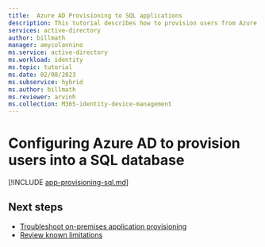 ```yaml
---
title:  Azure AD Provisioning to SQL applications
description: This tutorial describes how to provision users from Azure AD into a SQL database.
services: active-directory
author: billmath
manager: amycolannino
ms.service: active-directory
ms.workload: identity
ms.topic: tutorial
ms.date: 02/08/2023
ms.subservice: hybrid
ms.author: billmath
ms.reviewer: arvinh
ms.collection: M365-identity-device-management
---
```




# Configuring Azure AD to provision users into a SQL database

[!INCLUDE [app-provisioning-sql.md](../../../includes/app-provisioning-sql.md)]


## Next steps

- [Troubleshoot on-premises application provisioning](on-premises-ecma-troubleshoot.md)
- [Review known limitations](known-issues.md)

